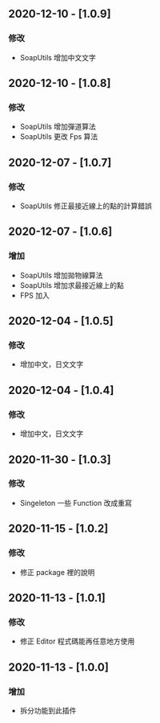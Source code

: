 ## 2020-12-10 - [1.0.9]
### 修改

- SoapUtils 增加中文文字

## 2020-12-10 - [1.0.8]
### 修改

- SoapUtils 增加彈道算法
- SoapUtils 更改 Fps 算法

## 2020-12-07 - [1.0.7]
### 修改

- SoapUtils 修正最接近線上的點的計算錯誤

## 2020-12-07 - [1.0.6]
### 增加

- SoapUtils 增加拋物線算法
- SoapUtils 增加求最接近線上的點
- FPS 加入

## 2020-12-04 - [1.0.5]
### 修改

- 增加中文，日文文字

## 2020-12-04 - [1.0.4]
### 修改

- 增加中文，日文文字

## 2020-11-30 - [1.0.3]
### 修改

- Singeleton 一些 Function 改成重寫

## 2020-11-15 - [1.0.2]
### 修改

- 修正 package 裡的說明

## 2020-11-13 - [1.0.1]
### 修改

- 修正 Editor 程式碼能再任意地方使用

## 2020-11-13 - [1.0.0]
### 增加

- 拆分功能到此插件